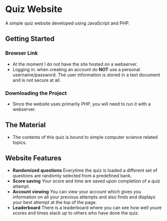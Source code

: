 # Quiz Website
A simple quiz website developed using JavaScript and PHP.

## Getting Started
### Browser Link
* At the moment I do not have the site hosted on a webserver.
* Logging in: when creating an account do **NOT** use a personal username/password. The user information is stored in a text document and is not secure at all.
### Downloading the Project
* Since the website uses primarily PHP, you will need to run it with a webserver. 

## The Material
* The contents of this quiz is bound to simple computer science related topics.

## Website Features
* **Randomized questions** Everytime the quiz is loaded a different set of questions are randomly selected from a predefined bank.
* **Score saving** Your score and time are saved upon completion of a quiz attempt.
* **Account viewing** You can view your account which gives you information on all your previous attempts and also finds and displays your best attempt at the top of the page.
* **Leaderboard** There is a leaderboard where you can see how well youre scores and times stack up to others who have done the quiz.
